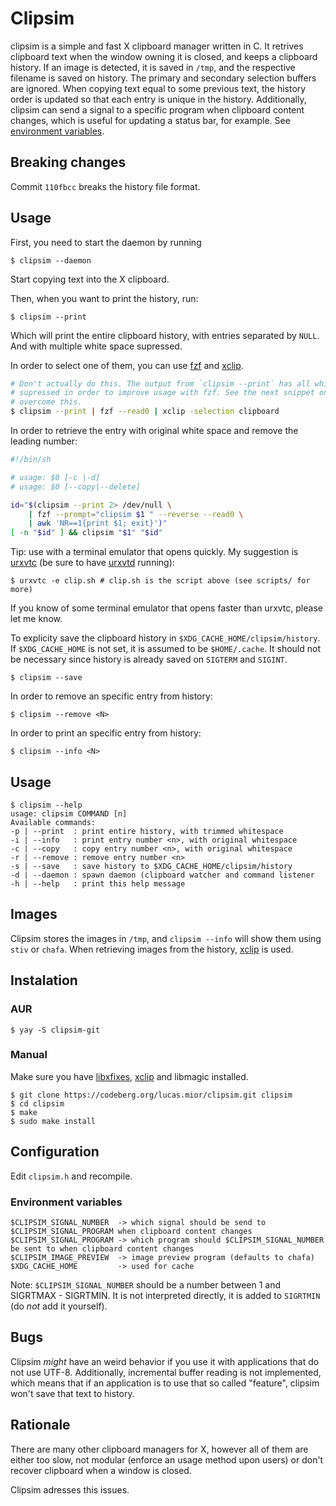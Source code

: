 # Clipsim

clipsim is a simple and fast X clipboard manager written in C.  It retrives
clipboard text when the window owning it is closed, and keeps a clipboard
history.  If an image is detected, it is saved in `/tmp`, and the respective
filename is saved on history.  The primary and secondary selection buffers are
ignored.  When copying text equal to some previous text, the history order is
updated so that each entry is unique in the history.  Additionally, clipsim can
send a signal to a specific program when clipboard content changes, which is
useful for updating a status bar, for example. See [environment
variables](#Environment-variables).

## Breaking changes
Commit `110fbcc` breaks the history file format.

## Usage

First, you need to start the daemon by running
```
$ clipsim --daemon
```

Start copying text into the X clipboard.

Then, when you want to print the history, run:
```
$ clipsim --print
```

Which will print the entire clipboard history,
with entries separated by `NULL`.
And with multiple white space supressed.

In order to select one of them, you can use
[fzf](https://github.com/junegunn/fzf)
and [xclip](https://github.com/astrand/xclip).
```sh
# Don't actually do this. The output from `clipsim --print` has all white spaced
# supressed in order to improve usage with fzf. See the next snippet on how to
# overcome this.
$ clipsim --print | fzf --read0 | xclip -selection clipboard
```

In order to retrieve the entry with original white space and
remove the leading number:

```sh
#!/bin/sh

# usage: $0 [-c |-d]
# usage: $0 [--copy|--delete]

id="$(clipsim --print 2> /dev/null \
    | fzf --prompt="clipsim $1 " --reverse --read0 \
    | awk 'NR==1{print $1; exit}')"
[ -n "$id" ] && clipsim "$1" "$id"
```

Tip: use with a terminal emulator that opens quickly.
My suggestion is [urxvtc](https://linux.die.net/man/1/urxvtc)
(be sure to have [urxvtd](https://linux.die.net/man/1/urxvtd) running):

```
$ urxvtc -e clip.sh # clip.sh is the script above (see scripts/ for more)
```
If you know of some terminal emulator that opens faster than urxvtc,
please let me know.

To explicity save the clipboard history in `$XDG_CACHE_HOME/clipsim/history`.
If `$XDG_CACHE_HOME` is not set, it is assumed to be `$HOME/.cache`.
It should not be necessary since history is already saved on `SIGTERM` and `SIGINT`.
```
$ clipsim --save
```

In order to remove an specific entry from history:
```
$ clipsim --remove <N>
```

In order to print an specific entry from history:
```
$ clipsim --info <N>
```

## Usage
```
$ clipsim --help
usage: clipsim COMMAND [n]
Available commands:
-p | --print  : print entire history, with trimmed whitespace
-i | --info   : print entry number <n>, with original whitespace
-c | --copy   : copy entry number <n>, with original whitespace
-r | --remove : remove entry number <n>
-s | --save   : save history to $XDG_CACHE_HOME/clipsim/history
-d | --daemon : spawn daemon (clipboard watcher and command listener
-h | --help   : print this help message
```

## Images
Clipsim stores the images in `/tmp`, and `clipsim --info`
will show them using `stiv` or `chafa`.
When retrieving images from the history,
[xclip](https://github.com/astrand/xclip) is used.

## Instalation
### AUR
```
$ yay -S clipsim-git
```

### Manual
Make sure you have
[libxfixes](https://gitlab.freedesktop.org/xorg/lib/libxfixes),
[xclip](https://github.com/astrand/xclip)
and libmagic installed.
```
$ git clone https://codeberg.org/lucas.mior/clipsim.git clipsim
$ cd clipsim
$ make
$ sudo make install
```

## Configuration
Edit `clipsim.h` and recompile.

### Environment variables
```
$CLIPSIM_SIGNAL_NUMBER  -> which signal should be send to $CLIPSIM_SIGNAL_PROGRAM when clipboard content changes
$CLIPSIM_SIGNAL_PROGRAM -> which program should $CLIPSIM_SIGNAL_NUMBER be sent to when clipboard content changes
$CLIPSIM_IMAGE_PREVIEW  -> image preview program (defaults to chafa)
$XDG_CACHE_HOME         -> used for cache
```
Note: `$CLIPSIM_SIGNAL_NUMBER` should be a number between 1 and SIGRTMAX -
SIGRTMIN.  It is not interpreted directly, it is added to `SIGRTMIN` (do *not*
add it yourself).

## Bugs
Clipsim *might* have an weird behavior if you use it with applications that do
not use UTF-8.
Additionally, incremental buffer reading is not implemented,
which means that if an application is to use that so called "feature",
clipsim won't save that text to history.

## Rationale
There are many other clipboard managers for X,
however all of them are either too slow,
not modular (enforce an usage method upon users)
or don't recover clipboard when a window is closed.

Clipsim adresses this issues.
